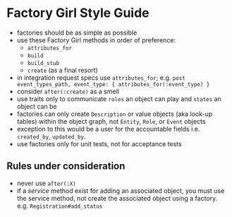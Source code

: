 # Factory Girl Style Guide

* factories should be as simple as possible
* use these Factory Girl methods in order of preference:
  * `attributes_for`
  * `build`
  * `build_stub`
  * `create` (as a final resort)
* in integration request specs use `attributes_for`; e.g. `post event_types_path, event_type: { attributes_for(:event_type) }`
* consider `after(:create)` as a smell
* use traits only to communicate `roles` an object can play and `states` an object can be
* factories can only create `Description` or value objects (aka look-up tables) within the object graph, not `Entity`, `Role`, or `Event` objects
* exception to this would be a user for the accountable fields i.e. `created_by`, `updated_by`.
* use factories only for unit tests, not for acceptance tests

## Rules under consideration

* never use `after(:X)`
* if a _service_ method exist for adding an associated object, you must use the service method, not create the associated object using a factory. e.g. `Registration#add_status`

